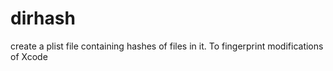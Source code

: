 # dirhash
create a plist file containing hashes of files in it. To fingerprint modifications of Xcode
